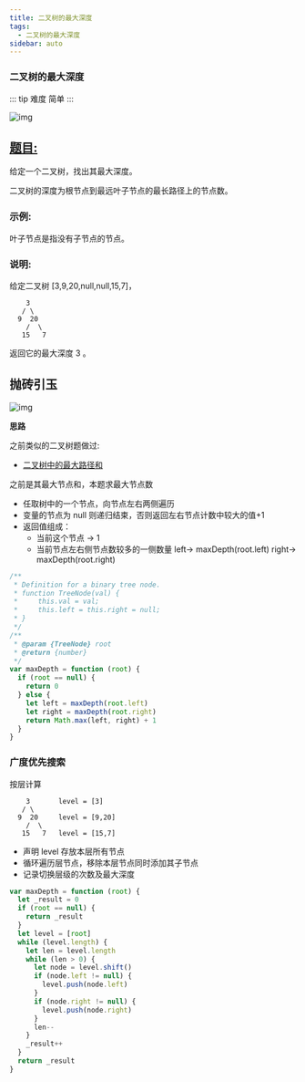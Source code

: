 ```yaml
---
title: 二叉树的最大深度
tags:
  - 二叉树的最大深度
sidebar: auto
---
```


### 二叉树的最大深度

::: tip 难度
简单
:::

![img](http://qiniu.gaowenju.com/leecode/banner/20200728.jpg)

## [题目:](https://leetcode-cn.com/problems/maximum-depth-of-binary-tree/)

给定一个二叉树，找出其最大深度。

二叉树的深度为根节点到最远叶子节点的最长路径上的节点数。

### 示例:

叶子节点是指没有子节点的节点。

### 说明:

给定二叉树 [3,9,20,null,null,15,7]，

```
    3
   / \
  9  20
    /  \
   15   7
```

返回它的最大深度 3 。

## 抛砖引玉

![img](http://qiniu.gaowenju.com/leecode/20200728.png)

**思路**

之前类似的二叉树题做过:

- [二叉树中的最大路径和](./../202006/20200621.md)

之前是其最大节点和，本题求最大节点数

- 任取树中的一个节点，向节点左右两侧遍历
- 变量的节点为 null 则递归结束，否则返回左右节点计数中较大的值+1
- 返回值组成：
  - 当前这个节点 -> 1
  - 当前节点左右侧节点数较多的一侧数量
    left-> maxDepth(root.left)
    right-> maxDepth(root.right)

```javascript
/**
 * Definition for a binary tree node.
 * function TreeNode(val) {
 *     this.val = val;
 *     this.left = this.right = null;
 * }
 */
/**
 * @param {TreeNode} root
 * @return {number}
 */
var maxDepth = function (root) {
  if (root == null) {
    return 0
  } else {
    let left = maxDepth(root.left)
    let right = maxDepth(root.right)
    return Math.max(left, right) + 1
  }
}
```

### 广度优先搜索

按层计算

```
    3       level = [3]
   / \
  9  20     level = [9,20]
    /  \
   15   7   level = [15,7]
```

- 声明 level 存放本层所有节点
- 循环遍历层节点，移除本层节点同时添加其子节点
- 记录切换层级的次数及最大深度

```javascript
var maxDepth = function (root) {
  let _result = 0
  if (root == null) {
    return _result
  }
  let level = [root]
  while (level.length) {
    let len = level.length
    while (len > 0) {
      let node = level.shift()
      if (node.left != null) {
        level.push(node.left)
      }
      if (node.right != null) {
        level.push(node.right)
      }
      len--
    }
    _result++
  }
  return _result
}
```
